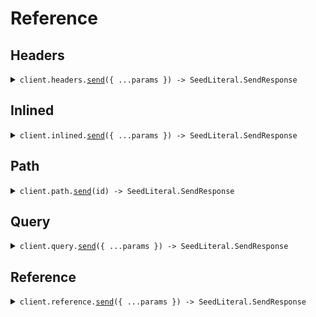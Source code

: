 # Reference

## Headers

<details><summary><code>client.headers.<a href="/src/api/resources/headers/client/Client.ts">send</a>({ ...params }) -> SeedLiteral.SendResponse</code></summary>
<dl>
<dd>

#### 🔌 Usage

<dl>
<dd>

<dl>
<dd>

```typescript
await client.headers.send({
    query: "What is the weather today",
});
```

</dd>
</dl>
</dd>
</dl>

#### ⚙️ Parameters

<dl>
<dd>

<dl>
<dd>

**request:** `SeedLiteral.SendLiteralsInHeadersRequest`

</dd>
</dl>

<dl>
<dd>

**requestOptions:** `Headers.RequestOptions`

</dd>
</dl>
</dd>
</dl>

</dd>
</dl>
</details>

## Inlined

<details><summary><code>client.inlined.<a href="/src/api/resources/inlined/client/Client.ts">send</a>({ ...params }) -> SeedLiteral.SendResponse</code></summary>
<dl>
<dd>

#### 🔌 Usage

<dl>
<dd>

<dl>
<dd>

```typescript
await client.inlined.send({
    temperature: 10.1,
    context: "You're super wise",
    aliasedContext: "You're super wise",
    maybeContext: "You're super wise",
    objectWithLiteral: {
        nestedLiteral: {
            myLiteral: "How super cool",
        },
    },
    query: "What is the weather today",
});
```

</dd>
</dl>
</dd>
</dl>

#### ⚙️ Parameters

<dl>
<dd>

<dl>
<dd>

**request:** `SeedLiteral.SendLiteralsInlinedRequest`

</dd>
</dl>

<dl>
<dd>

**requestOptions:** `Inlined.RequestOptions`

</dd>
</dl>
</dd>
</dl>

</dd>
</dl>
</details>

## Path

<details><summary><code>client.path.<a href="/src/api/resources/path/client/Client.ts">send</a>(id) -> SeedLiteral.SendResponse</code></summary>
<dl>
<dd>

#### 🔌 Usage

<dl>
<dd>

<dl>
<dd>

```typescript
await client.path.send("123");
```

</dd>
</dl>
</dd>
</dl>

#### ⚙️ Parameters

<dl>
<dd>

<dl>
<dd>

**id:** `"123"`

</dd>
</dl>

<dl>
<dd>

**requestOptions:** `Path.RequestOptions`

</dd>
</dl>
</dd>
</dl>

</dd>
</dl>
</details>

## Query

<details><summary><code>client.query.<a href="/src/api/resources/query/client/Client.ts">send</a>({ ...params }) -> SeedLiteral.SendResponse</code></summary>
<dl>
<dd>

#### 🔌 Usage

<dl>
<dd>

<dl>
<dd>

```typescript
await client.query.send({
    query: "What is the weather today",
});
```

</dd>
</dl>
</dd>
</dl>

#### ⚙️ Parameters

<dl>
<dd>

<dl>
<dd>

**request:** `SeedLiteral.SendLiteralsInQueryRequest`

</dd>
</dl>

<dl>
<dd>

**requestOptions:** `Query.RequestOptions`

</dd>
</dl>
</dd>
</dl>

</dd>
</dl>
</details>

## Reference

<details><summary><code>client.reference.<a href="/src/api/resources/reference/client/Client.ts">send</a>({ ...params }) -> SeedLiteral.SendResponse</code></summary>
<dl>
<dd>

#### 🔌 Usage

<dl>
<dd>

<dl>
<dd>

```typescript
await client.reference.send({
    prompt: "You are a helpful assistant",
    stream: false,
    context: "You're super wise",
    query: "What is the weather today",
});
```

</dd>
</dl>
</dd>
</dl>

#### ⚙️ Parameters

<dl>
<dd>

<dl>
<dd>

**request:** `SeedLiteral.SendRequest`

</dd>
</dl>

<dl>
<dd>

**requestOptions:** `Reference.RequestOptions`

</dd>
</dl>
</dd>
</dl>

</dd>
</dl>
</details>
